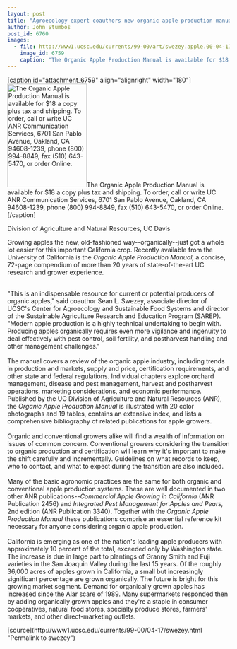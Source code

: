```yaml
---
layout: post
title: "Agroecology expert coauthors new organic apple production manual"
author: John Stumbos
post_id: 6760
images:
  - file: http://www1.ucsc.edu/currents/99-00/art/swezey.apple.00-04-17.180.jpg
    image_id: 6759
    caption: "The Organic Apple Production Manual is available for $18 a copy plus tax and shipping. To order, call or write UC ANR Communication Services, 6701 San Pablo Avenue, Oakland, CA 94608-1239, phone (800) 994-8849, fax (510) 643-5470, or order Online."
---
```


[caption id="attachment_6759" align="alignright" width="180"]<a href="http://localhost/mysite/wp-content/uploads/2000/04/swezey.apple.00-04-17.180.jpg"><img class="size-full wp-image-6759" src="http://localhost/mysite/wp-content/uploads/2000/04/swezey.apple.00-04-17.180.jpg" alt="The Organic Apple Production Manual is available for $18 a copy plus tax and shipping. To order, call or write UC ANR Communication Services, 6701 San Pablo Avenue, Oakland, CA 94608-1239, phone (800) 994-8849, fax (510) 643-5470, or order Online." width="180" height="234" /></a>The Organic Apple Production Manual is available for $18 a copy plus tax and shipping. To order, call or write UC ANR Communication Services, 6701 San Pablo Avenue, Oakland, CA 94608-1239, phone (800) 994-8849, fax (510) 643-5470, or order Online.[/caption]
<p>
  Division of Agriculture and Natural Resources, UC Davis
</p>
<p>
  Growing apples the new, old-fashioned way--organically--just got a whole lot easier for this important California crop. Recently available from the University of California is the <i>Organic Apple Production Manual,</i> a concise, 72-page compendium of more than 20 years of state-of-the-art UC research and grower experience.<br>
  <br>
</p>"This is an indispensable resource for current or potential producers of organic apples," said coauthor Sean L. Swezey, associate director of UCSC's Center for Agroecology and Sustainable Food Systems and director of the Sustainable Agriculture Research and Education Program (SAREP). "Modern apple production is a highly technical undertaking to begin with. Producing apples organically requires even more vigilance and ingenuity to deal effectively with pest control, soil fertility, and postharvest handling and other management challenges."<br>
<br>
The manual covers a review of the organic apple industry, including trends in production and markets, supply and price, certification requirements, and other state and federal regulations. Individual chapters explore orchard management, disease and pest management, harvest and postharvest operations, marketing considerations, and economic performance. Published by the UC Division of Agriculture and Natural Resources (ANR), the <i>Organic Apple Production Manual</i> is illustrated with 20 color photographs and 19 tables, contains an extensive index, and lists a comprehensive bibliography of related publications for apple growers.<br>
<br>
Organic and conventional growers alike will find a wealth of information on issues of common concern. Conventional growers considering the transition to organic production and certification will learn why it's important to make the shift carefully and incrementally. Guidelines on what records to keep, who to contact, and what to expect during the transition are also included.<br>
<br>
Many of the basic agronomic practices are the same for both organic and conventional apple production systems. These are well documented in two other ANR publications--<i>Commercial Apple Growing in California</i> (ANR Publication 2456) and <i>Integrated Pest Management for Apples and Pears,</i> 2nd edition (ANR Publication 3340). Together with the <i>Organic Apple Production Manual</i> these publications comprise an essential reference kit necessary for anyone considering organic apple production.<br>
<br>
California is emerging as one of the nation's leading apple producers with approximately 10 percent of the total, exceeded only by Washington state. The increase is due in large part to plantings of Granny Smith and Fuji varieties in the San Joaquin Valley during the last 15 years. Of the roughly 36,000 acres of apples grown in California, a small but increasingly significant percentage are grown organically. The future is bright for this growing market segment. Demand for organically grown apples has increased since the Alar scare of 1989. Many supermarkets responded then by adding organically grown apples and they're a staple in consumer cooperatives, natural food stores, specialty produce stores, farmers' markets, and other direct-marketing outlets.
<p>

</p>
[source](http://www1.ucsc.edu/currents/99-00/04-17/swezey.html "Permalink to swezey")
